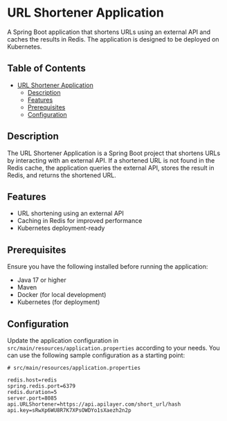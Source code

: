 # URL Shortener Application

A Spring Boot application that shortens URLs using an external API and caches the results in Redis. The application is designed to be deployed on Kubernetes.

## Table of Contents

- [URL Shortener Application](#url-shortener-application)
  - [Description](#description)
  - [Features](#features)
  - [Prerequisites](#prerequisites)
  - [Configuration](#configuration)

## Description

The URL Shortener Application is a Spring Boot project that shortens URLs by interacting with an external API. If a shortened URL is not found in the Redis cache, the application queries the external API, stores the result in Redis, and returns the shortened URL.

## Features

- URL shortening using an external API
- Caching in Redis for improved performance
- Kubernetes deployment-ready

## Prerequisites

Ensure you have the following installed before running the application:

- Java 17 or higher
- Maven
- Docker (for local development)
- Kubernetes (for deployment)


## Configuration

Update the application configuration in `src/main/resources/application.properties` according to your needs. You can use the following sample configuration as a starting point:

```properties
# src/main/resources/application.properties

redis.host=redis
spring.redis.port=6379
redis.duration=5
server.port=8085
api.URLShortener=https://api.apilayer.com/short_url/hash
api.key=sRwXp6WU8R7K7XPsOWDYo1sXaezh2n2p

